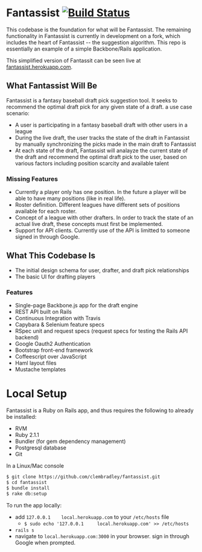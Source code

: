 Fantassist [![Build Status](https://travis-ci.org/clembradley/fantassist.svg?branch=install-travis)](https://travis-ci.org/clembradley/fantassist)
===========

This codebase is the foundation for what will be Fantassist. The remaining functionality in Fantassist is currently in development on a fork, which includes the heart of Fantassist -- the suggestion algorithm. This repo is essentially an example of a simple Backbone/Rails application.

This simplified version of Fantassit can be seen live at [fantassist.herokuapp.com](http://fantassist.herokuapp.com).

## What Fantassist Will Be

Fantassist is a fantasy baseball draft pick suggestion tool. It seeks to recommend the optimal draft pick for any given state of a draft. a use case scenario:
* A user is participating in a fantasy baseball draft with other users in a league
* During the live draft, the user tracks the state of the draft in Fantassist by manually synchronizing the picks made in the main draft to Fantassist
* At each state of the draft, Fantassist will analayze the current state of the draft and recommend the optimal draft pick to the user, based on various factors including position scarcity and available talent

### Missing Features
* Currently a player only has one position. In the future a player will be able to have many positions (like in real life).
* Roster definition. Different leagues have different sets of positions available for each roster. 
* Concept of a league with other drafters. In order to track the state of an actual live draft, these concepts must first be implemented.
* Support for API clients. Currently use of the API is limitted to someone signed in through Google. 

## What This Codebase Is
* The initial design schema for user, drafter, and draft pick relationships
* The basic UI for drafting players

### Features
* Single-page Backbone.js app for the draft engine
* REST API built on Rails
* Continuous Integration with Travis
* Capybara & Selenium feature specs
* RSpec unit and request specs (request specs for testing the Rails API backend)
* Google Oauth2 Authentication
* Bootstrap front-end framework
* Coffeescript over JavaScript
* Haml layout files
* Mustache templates


# Local Setup
Fantassist is a Ruby on Rails app, and thus requires the following to already be installed: 
* RVM
* Ruby 2.1.1
* Bundler (for gem dependency management)
* Postgresql database
* Git

In a Linux/Mac console
```sh
$ git clone https://github.com/clembradley/fantassist.git
$ cd fantassist
$ bundle install
$ rake db:setup
```

To run the app locally:
* add `127.0.0.1 	local.herokuapp.com` to your `/etc/hosts` file
  * `$ sudo echo '127.0.0.1 	local.herokuapp.com' >> /etc/hosts`
* `rails s`
* navigate to `local.herokuapp.com:3000` in your browser. sign in through Google when prompted. 
